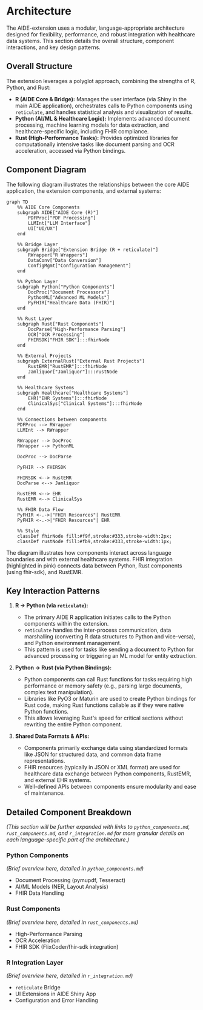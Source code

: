 # Architecture

The AIDE-extension uses a modular, language-appropriate architecture designed for flexibility, performance, and robust integration with healthcare data systems. This section details the overall structure, component interactions, and key design patterns.

## Overall Structure

The extension leverages a polyglot approach, combining the strengths of R, Python, and Rust:

- **R (AIDE Core & Bridge):** Manages the user interface (via Shiny in the main AIDE application), orchestrates calls to Python components using `reticulate`, and handles statistical analysis and visualization of results.
- **Python (AI/ML & Healthcare Logic):** Implements advanced document processing, machine learning models for data extraction, and healthcare-specific logic, including FHIR compliance.
- **Rust (High-Performance Tasks):** Provides optimized libraries for computationally intensive tasks like document parsing and OCR acceleration, accessed via Python bindings.

## Component Diagram

The following diagram illustrates the relationships between the core AIDE application, the extension components, and external systems:

```mermaid
graph TD
    %% AIDE Core Components
    subgraph AIDE["AIDE Core (R)"]
        PDFProc["PDF Processing"] 
        LLMInt["LLM Interface"]
        UI["UI/UX"]
    end
    
    %% Bridge Layer
    subgraph Bridge["Extension Bridge (R + reticulate)"]
        RWrapper["R Wrappers"]
        DataConv["Data Conversion"]
        ConfigMgmt["Configuration Management"]
    end
    
    %% Python Layer
    subgraph Python["Python Components"]
        DocProc["Document Processors"]
        PythonML["Advanced ML Models"]
        PyFHIR["Healthcare Data (FHIR)"]
    end
    
    %% Rust Layer
    subgraph Rust["Rust Components"]
        DocParse["High-Performance Parsing"]
        OCR["OCR Processing"]
        FHIRSDK["FHIR SDK"]:::fhirNode
    end
    
    %% External Projects
    subgraph ExternalRust["External Rust Projects"]
        RustEMR["RustEMR"]:::fhirNode
        Jamliquor["Jamliquor"]:::rustNode
    end
    
    %% Healthcare Systems
    subgraph Healthcare["Healthcare Systems"]
        EHR["EHR Systems"]:::fhirNode
        ClinicalSys["Clinical Systems"]:::fhirNode
    end

    %% Connections between components
    PDFProc --> RWrapper
    LLMInt --> RWrapper
    
    RWrapper --> DocProc
    RWrapper --> PythonML
    
    DocProc --> DocParse
    
    PyFHIR --> FHIRSDK
    
    FHIRSDK <--> RustEMR
    DocParse <--> Jamliquor
    
    RustEMR <--> EHR
    RustEMR <--> ClinicalSys
    
    %% FHIR Data Flow
    PyFHIR <-.->|"FHIR Resources"| RustEMR
    PyFHIR <-.->|"FHIR Resources"| EHR
    
    %% Style
    classDef fhirNode fill:#f9f,stroke:#333,stroke-width:2px;
    classDef rustNode fill:#fb9,stroke:#333,stroke-width:1px;
```

The diagram illustrates how components interact across language boundaries and with external healthcare systems. FHIR integration (highlighted in pink) connects data between Python, Rust components (using fhir-sdk), and RustEMR.

## Key Interaction Patterns

1.  **R → Python (via `reticulate`):**
    *   The primary AIDE R application initiates calls to the Python components within the extension.
    *   `reticulate` handles the inter-process communication, data marshalling (converting R data structures to Python and vice-versa), and Python environment management.
    *   This pattern is used for tasks like sending a document to Python for advanced processing or triggering an ML model for entity extraction.

2.  **Python → Rust (via Python Bindings):**
    *   Python components can call Rust functions for tasks requiring high performance or memory safety (e.g., parsing large documents, complex text manipulation).
    *   Libraries like PyO3 or Maturin are used to create Python bindings for Rust code, making Rust functions callable as if they were native Python functions.
    *   This allows leveraging Rust's speed for critical sections without rewriting the entire Python component.

3.  **Shared Data Formats & APIs:**
    *   Components primarily exchange data using standardized formats like JSON for structured data, and common data frame representations.
    *   FHIR resources (typically in JSON or XML format) are used for healthcare data exchange between Python components, RustEMR, and external EHR systems.
    *   Well-defined APIs between components ensure modularity and ease of maintenance.

## Detailed Component Breakdown

*(This section will be further expanded with links to `python_components.md`, `rust_components.md`, and `r_integration.md` for more granular details on each language-specific part of the architecture.)*

### Python Components

*(Brief overview here, detailed in `python_components.md`)*
- Document Processing (pymupdf, Tesseract)
- AI/ML Models (NER, Layout Analysis)
- FHIR Data Handling

### Rust Components

*(Brief overview here, detailed in `rust_components.md`)*
- High-Performance Parsing
- OCR Acceleration
- FHIR SDK (FlixCoder/fhir-sdk integration)

### R Integration Layer

*(Brief overview here, detailed in `r_integration.md`)*
- `reticulate` Bridge
- UI Extensions in AIDE Shiny App
- Configuration and Error Handling

